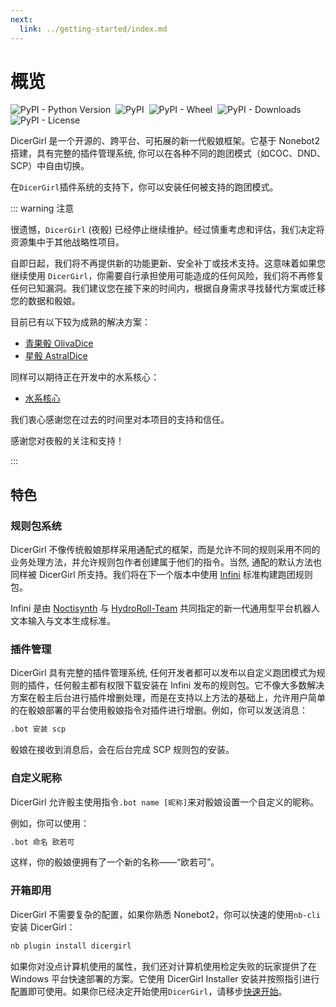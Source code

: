 ```yaml
---
next:
  link: ../getting-started/index.md
---
```

# 概览

![PyPI - Python Version](https://img.shields.io/pypi/pyversions/dicergirl)&nbsp;
![PyPI](https://img.shields.io/pypi/v/dicergirl)&nbsp;
![PyPI - Wheel](https://img.shields.io/pypi/wheel/dicergirl)&nbsp;
![PyPI - Downloads](https://img.shields.io/pypi/dw/dicergirl)&nbsp;
![PyPI - License](https://img.shields.io/pypi/l/dicergirl)

DicerGirl 是一个开源的、跨平台、可拓展的新一代骰娘框架。它基于 Nonebot2 搭建，具有完整的插件管理系统, 你可以在各种不同的跑团模式（如COC、DND、SCP）中自由切换。

在`DicerGirl`插件系统的支持下，你可以安装任何被支持的跑团模式。

::: warning 注意

很遗憾，`DicerGirl` (夜骰) 已经停止继续维护。经过慎重考虑和评估，我们决定将资源集中于其他战略性项目。

自即日起，我们将不再提供新的功能更新、安全补丁或技术支持。这意味着如果您继续使用 `DicerGirl`，你需要自行承担使用可能造成的任何风险，我们将不再修复任何已知漏洞。我们建议您在接下来的时间内，根据自身需求寻找替代方案或迁移您的数据和骰娘。

目前已有以下较为成熟的解决方案：

- [青果骰 OlivaDice](https://github.com/OlivOS-Team/OlivOS)
- [星骰 AstralDice](https://trpgbot.com/)

同样可以期待正在开发中的水系核心：

- [水系核心](https://github.com/HydroRoll-Team/HydroRollCore)

我们衷心感谢您在过去的时间里对本项目的支持和信任。

感谢您对夜骰的关注和支持！

:::

## 特色

### 规则包系统

DicerGirl 不像传统骰娘那样采用通配式的框架，而是允许不同的规则采用不同的业务处理方法，并允许规则包作者创建属于他们的指令。当然, 通配的默认方法也同样被 DicerGirl 所支持。我们将在下一个版本中使用 [Infini](https://github.com/HydroRoll-Team/infini/) 标准构建跑团规则包。

Infini 是由 [Noctisynth](https://github.com/noctisynth/) 与 [HydroRoll-Team](https://github.com/HydroRoll-Team/) 共同指定的新一代通用型平台机器人文本输入与文本生成标准。

### 插件管理

DicerGirl 具有完整的插件管理系统, 任何开发者都可以发布以自定义跑团模式为规则的插件，任何骰主都有权限下载安装在 Infini 发布的规则包。它不像大多数解决方案在骰主后台进行插件增删处理，而是在支持以上方法的基础上，允许用户简单的在骰娘部署的平台使用骰娘指令对插件进行增删。例如，你可以发送消息：

```bash
.bot 安装 scp
```

骰娘在接收到消息后，会在后台完成 SCP 规则包的安装。

### 自定义昵称

DicerGirl 允许骰主使用指令`.bot name [昵称]`来对骰娘设置一个自定义的昵称。

例如，你可以使用：

```bash
.bot 命名 欧若可
```

这样，你的骰娘便拥有了一个新的名称——“欧若可”。

### 开箱即用

DicerGirl 不需要复杂的配置，如果你熟悉 Nonebot2，你可以快速的使用`nb-cli`安装 DicerGirl：

```bash
nb plugin install dicergirl
```

如果你对没点计算机使用的属性，我们还对计算机使用检定失败的玩家提供了在 Windows 平台快速部署的方案。它使用 DicerGirl Installer 安装并按照指引进行配置即可使用。如果你已经决定开始使用`DicerGirl`，请移步[快速开始](../getting-started/index.md)。
